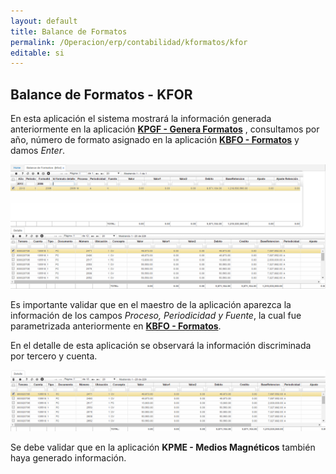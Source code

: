 ```yaml
---
layout: default
title: Balance de Formatos
permalink: /Operacion/erp/contabilidad/kformatos/kfor
editable: si
---
```


## Balance de Formatos - KFOR

En esta aplicación el sistema mostrará la información generada anteriormente en la aplicación [**KPGF - Genera Formatos**](https://github.com/OasisCom/Docs/blob/master/Operacion/erp/contabilidad/kproceso/kpgf.md) , consultamos por año, número de formato asignado en la aplicación [**KBFO - Formatos**](https://github.com/OasisCom/Docs/blob/master/Operacion/erp/contabilidad/kbasica/kbfo.md) y damos _Enter_.  


![](KFOR1.png)

Es importante validar que en el maestro de la aplicación aparezca la información de los campos _Proceso, Periodicidad y Fuente_, la cual fue parametrizada anteriormente en  [**KBFO - Formatos**](https://github.com/OasisCom/Docs/blob/master/Operacion/erp/contabilidad/kbasica/kbfo.md).

En el detalle de esta aplicación se observará la información discriminada por tercero y cuenta.  

![](KFOR2.png)


Se debe validar que en la aplicación **KPME - Medios Magnéticos** también haya generado información.





